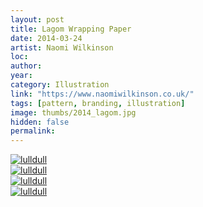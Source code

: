 ```yaml
---
layout: post
title: Lagom Wrapping Paper
date: 2014-03-24
artist: Naomi Wilkinson
loc: 
author: 
year: 
category: Illustration
link: "https://www.naomiwilkinson.co.uk/"
tags: [pattern, branding, illustration]
image: thumbs/2014_lagom.jpg
hidden: false
permalink:
---
```






<div class="post_image">
	<a href="{{ site.baseurl }}/images/posts/2014_lagom/001.jpg" target="_blank">
	<img src="{{ site.baseurl }}/images/posts/2014_lagom/001.jpg" alt="lulldull"></a>
</div>

<div class="post_image">
	<a href="{{ site.baseurl }}/images/posts/2014_lagom/002.jpg" target="_blank">
	<img src="{{ site.baseurl }}/images/posts/2014_lagom/002.jpg" alt="lulldull"></a>
</div>

<div class="post_image">
	<a href="{{ site.baseurl }}/images/posts/2014_lagom/003.jpg" target="_blank">
	<img src="{{ site.baseurl }}/images/posts/2014_lagom/003.jpg" alt="lulldull"></a>
</div>

<div class="post_image">
	<a href="{{ site.baseurl }}/images/posts/2014_lagom/004.jpg" target="_blank">
	<img src="{{ site.baseurl }}/images/posts/2014_lagom/004.jpg" alt="lulldull"></a>
</div>


